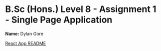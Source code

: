 # B.Sc (Hons.) Level 8 - Assignment 1 - Single Page Application

**Name:** Dylan Gore

[React App README](/react/README.md)
